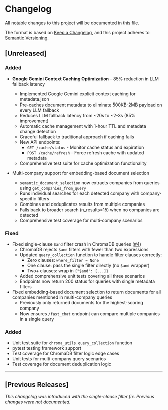 # Changelog

All notable changes to this project will be documented in this file.

The format is based on [Keep a Changelog](https://keepachangelog.com/en/1.0.0/),
and this project adheres to [Semantic Versioning](https://semver.org/spec/v2.0.0.html).

## [Unreleased]

### Added
- **Google Gemini Context Caching Optimization** - 85% reduction in LLM fallback latency
  - Implemented Google Gemini explicit context caching for metadata.json
  - Pre-caches document metadata to eliminate 500KB-2MB payload on every LLM fallback
  - Reduces LLM fallback latency from ~20s to ~2-3s (85% improvement)
  - Automatic cache management with 1-hour TTL and metadata change detection
  - Graceful fallback to traditional approach if caching fails
  - New API endpoints:
    - `GET /cache/status` - Monitor cache status and expiration
    - `POST /cache/refresh` - Force refresh cache with updated metadata
  - Comprehensive test suite for cache optimization functionality

- Multi-company support for embedding-based document selection
  - `semantic_document_selection` now extracts companies from queries using `get_companies_from_query`
  - Runs individual searches for each detected company with company-specific filters
  - Combines and deduplicates results from multiple companies
  - Falls back to broader search (n_results=15) when no companies are detected
  - Comprehensive test coverage for multi-company scenarios

### Fixed
- Fixed single-clause `$and` filter crash in ChromaDB queries ([#4](https://github.com/Aeontsolutions/jse-datasphere-chatbot/issues/4))
  - ChromaDB rejects `$and` filters with fewer than two expressions
  - Updated `query_collection` function to handle filter clauses correctly:
    - Zero clauses: `where_filter = None`
    - One clause: pass the single filter directly (no `$and` wrapper)  
    - Two+ clauses: wrap in `{"$and": [...]}`
  - Added comprehensive unit tests covering all three scenarios
  - Endpoints now return 200 status for queries with single metadata filters
- Fixed embedding-based document selection to return documents for all companies mentioned in multi-company queries
  - Previously only returned documents for the highest-scoring company
  - Now ensures `/fast_chat` endpoint can compare multiple companies in a single query

### Added
- Unit test suite for `chroma_utils.query_collection` function
- pytest testing framework support
- Test coverage for ChromaDB filter logic edge cases
- Unit tests for multi-company query scenarios
- Test coverage for document deduplication logic

---

## [Previous Releases]

_This changelog was introduced with the single-clause filter fix. Previous changes were not documented._
